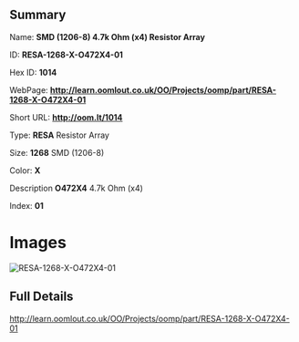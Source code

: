 

## Summary
 
Name: __SMD (1206-8) 4.7k Ohm (x4) Resistor Array__

ID: __RESA-1268-X-O472X4-01__

Hex ID: __1014__

WebPage: __http://learn.oomlout.co.uk/OO/Projects/oomp/part/RESA-1268-X-O472X4-01__

Short URL: __http://oom.lt/1014__


Type: __RESA__ Resistor Array 

Size: __1268__ SMD (1206-8) 

Color: __X__  

Description __O472X4__ 4.7k Ohm (x4) 

Index: __01__


# Images
![RESA-1268-X-O472X4-01](http://oomlout.com/oomp-gen/parts/RESA-1268-X-O472X4-01/RESA-1268-X-O472X4-01_420.jpg)



## Full Details

 http://learn.oomlout.co.uk/OO/Projects/oomp/part/RESA-1268-X-O472X4-01














